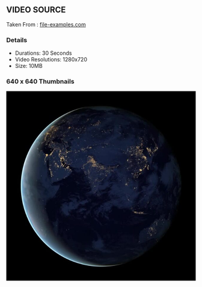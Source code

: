 ## VIDEO SOURCE

Taken From : [file-examples.com](https://file-examples.com/index.php/sample-video-files/sample-mp4-files/)

### Details
- Durations: 30 Seconds
- Video Resolutions: 1280x720
- Size: 10MB

### 640 x 640 Thumbnails

![640x640.jpg](640x640.jpg)
